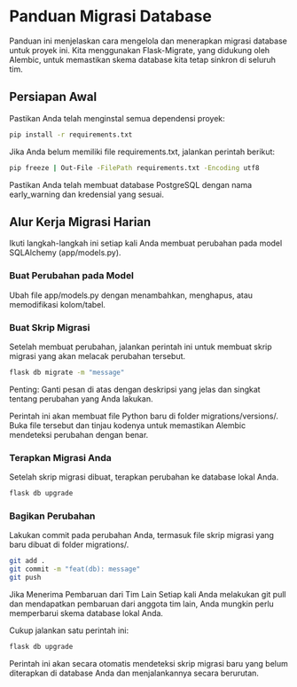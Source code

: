 # Panduan Migrasi Database
Panduan ini menjelaskan cara mengelola dan menerapkan migrasi database untuk proyek ini. Kita menggunakan Flask-Migrate, yang didukung oleh Alembic, untuk memastikan skema database kita tetap sinkron di seluruh tim.

## Persiapan Awal
Pastikan Anda telah menginstal semua dependensi proyek:
```bash
pip install -r requirements.txt
```
Jika Anda belum memiliki file requirements.txt, jalankan perintah berikut:

```bash
pip freeze | Out-File -FilePath requirements.txt -Encoding utf8
```
Pastikan Anda telah membuat database PostgreSQL dengan nama early_warning dan kredensial yang sesuai.

## Alur Kerja Migrasi Harian
Ikuti langkah-langkah ini setiap kali Anda membuat perubahan pada model SQLAlchemy (app/models.py).

### Buat Perubahan pada Model
Ubah file app/models.py dengan menambahkan, menghapus, atau memodifikasi kolom/tabel.

### Buat Skrip Migrasi
Setelah membuat perubahan, jalankan perintah ini untuk membuat skrip migrasi yang akan melacak perubahan tersebut.

```bash
flask db migrate -m "message"
```
Penting: Ganti pesan di atas dengan deskripsi yang jelas dan singkat tentang perubahan yang Anda lakukan.

Perintah ini akan membuat file Python baru di folder migrations/versions/. Buka file tersebut dan tinjau kodenya untuk memastikan Alembic mendeteksi perubahan dengan benar.

### Terapkan Migrasi Anda
Setelah skrip migrasi dibuat, terapkan perubahan ke database lokal Anda.

```bash
flask db upgrade
```
### Bagikan Perubahan
Lakukan commit pada perubahan Anda, termasuk file skrip migrasi yang baru dibuat di folder migrations/.

```bash
git add .
git commit -m "feat(db): message"
git push
```

Jika Menerima Pembaruan dari Tim Lain
Setiap kali Anda melakukan git pull dan mendapatkan pembaruan dari anggota tim lain, Anda mungkin perlu memperbarui skema database lokal Anda.

Cukup jalankan satu perintah ini:

```bash
flask db upgrade
```
Perintah ini akan secara otomatis mendeteksi skrip migrasi baru yang belum diterapkan di database Anda dan menjalankannya secara berurutan.